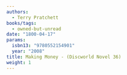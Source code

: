 ```yaml
---
authors:
  - Terry Pratchett
books/tags:
  - owned-but-unread
date: "1800-04-17"
params:
  isbn13: "9780552154901"
  year: "2008"
title: Making Money - (Discworld Novel 36)
weight: 1
---
```


<!--more-->
